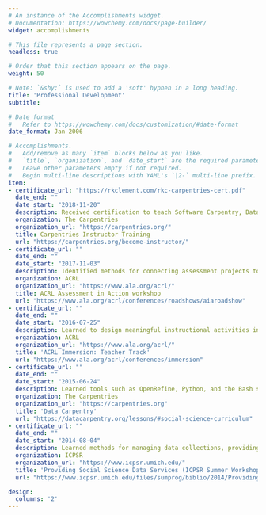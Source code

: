 ```yaml
---
# An instance of the Accomplishments widget.
# Documentation: https://wowchemy.com/docs/page-builder/
widget: accomplishments

# This file represents a page section.
headless: true

# Order that this section appears on the page.
weight: 50

# Note: `&shy;` is used to add a 'soft' hyphen in a long heading.
title: 'Professional Development'
subtitle:

# Date format
#   Refer to https://wowchemy.com/docs/customization/#date-format
date_format: Jan 2006

# Accomplishments.
#   Add/remove as many `item` blocks below as you like.
#   `title`, `organization`, and `date_start` are the required parameters.
#   Leave other parameters empty if not required.
#   Begin multi-line descriptions with YAML's `|2-` multi-line prefix.
item:
- certificate_url: "https://rkclement.com/rkc-carpentries-cert.pdf"
  date_end: ""
  date_start: "2018-11-20"
  description: Received certification to teach Software Carpentry, Data Carpentry, and Library Carpentry workshops. Learned pedagogical concepts and evidence-based teaching practices such as crafting learning outcomes, live coding, formative assessment, and techniques for motivating diverse learners. Learned to apply these concepts to workshops teaching coding and data manipulation for novice learners. 
  organization: The Carpentries
  organization_url: "https://carpentries.org/"
  title: Carpentries Instructor Training
  url: "https://carpentries.org/become-instructor/"
- certificate_url: ""
  date_end: ""
  date_start: "2017-11-03"
  description: Identified methods for connecting assessment projects to institutional goals and communicating their results. Learned how to apply action research methodology to personal and institutional assessment projects.
  organization: ACRL
  organization_url: "https://www.ala.org/acrl/"
  title: ACRL Assessment in Action workshop
  url: "https://www.ala.org/acrl/conferences/roadshows/aiaroadshow"
- certificate_url: ""
  date_end: ""
  date_start: "2016-07-25"
  description: Learned to design meaningful instructional activities in a systematic fashion. Analyzed and assessed personal habits, motivations, and styles to improve instructional repetoire. Learned assessment techniques and strategies to improve practice and outcomes.
  organization: ACRL
  organization_url: "https://www.ala.org/acrl/"
  title: 'ACRL Immersion: Teacher Track'
  url: "https://www.ala.org/acrl/conferences/immersion"
- certificate_url: ""
  date_end: ""
  date_start: "2015-06-24"
  description: Learned tools such as OpenRefine, Python, and the Bash shell for use in data science. Learned about the Data Carpentry method and plan for instruction.
  organization: The Carpentries
  organization_url: "https://carpentries.org"
  title: 'Data Carpentry'
  url: "https://datacarpentry.org/lessons/#social-science-curriculum"
- certificate_url: ""
  date_end: ""
  date_start: "2014-08-04"
  description: Learned methods for managing data collections, providing data reference services, research data management and curation, and building a sustainable data services program.
  organization: ICPSR
  organization_url: "https://www.icpsr.umich.edu/"
  title: 'Providing Social Science Data Services (ICPSR Summer Workshop Series)'
  url: "https://www.icpsr.umich.edu/files/sumprog/biblio/2014/Providing%20Social%20Science%20Data%20Services%20Strategies%20for%20Design%20and%20Operation.pdf" 

design:
  columns: '2' 
---
```

